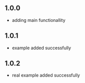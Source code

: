## 1.0.0

- adding main functionallity

## 1.0.1

- example added successfully

## 1.0.2

- real example added successfully

